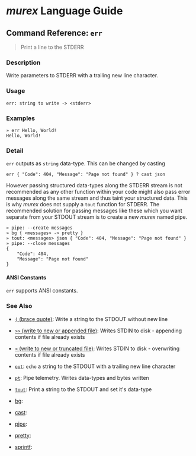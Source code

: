 # _murex_ Language Guide

## Command Reference: `err`

> Print a line to the STDERR

### Description

Write parameters to STDERR with a trailing new line character.

### Usage

    err: string to write -> <stderr>

### Examples

    » err Hello, World!
    Hello, World!

### Detail

`err` outputs as `string` data-type. This can be changed by casting

    err { "Code": 404, "Message": "Page not found" } ? cast json
    
However passing structured data-types along the STDERR stream is not recommended
as any other function within your code might also pass error messages along the
same stream and thus taint your structured data. This is why _murex_ does not
supply a `tout` function for STDERR. The recommended solution for passing
messages like these which you want separate from your STDOUT stream is to create
a new _murex_ named pipe.

    » pipe: --create messages
    » bg { <messages> -> pretty }
    » tout: <messages> json { "Code": 404, "Message": "Page not found" }
    » pipe: --close messages
    {
        "Code": 404,
        "Message": "Page not found"
    }
    
#### ANSI Constants

`err` supports ANSI constants.

### See Also

* [`(` (brace quote)](../docs/commands/brace-quote.md):
  Write a string to the STDOUT without new line
* [`>>` (write to new or appended file)](../docs/commands/greater-than-greater-than.md):
  Writes STDIN to disk - appending contents if file already exists
* [`>` (write to new or truncated file)](../docs/commands/greater-than.md):
  Writes STDIN to disk - overwriting contents if file already exists    
* [`out`](../docs/commands/out.md):
  `echo` a string to the STDOUT with a trailing new line character
* [`pt`](../docs/commands/pt.md):
  Pipe telemetry. Writes data-types and bytes written
* [`tout`](../docs/commands/tout.md):
  Print a string to the STDOUT and set it's data-type
* [bg](../docs/commands/commands/bg.md):
  
* [cast](../docs/commands/commands/cast.md):
  
* [pipe](../docs/commands/commands/pipe.md):
  
* [pretty](../docs/commands/commands/pretty.md):
  
* [sprintf](../docs/commands/commands/sprintf.md):
  